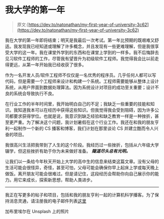 # 我大学的第一年

> 原文:[https://dev.to/natonathan/my-first-year-of-university-3c62](https://dev.to/natonathan/my-first-year-of-university-3c62)

我在大学的第一年即将结束；明天是我最后一次考试。第一年比预期的既艰难又舒适。我发现我已经知道或理解了许多概念，并且发现有一些更难理解，但是我很享受大学的这一年。我在课堂外学到的东西和在课堂上学到的一样多。我不后悔辞去见习软件工程师的工作，尽管我有望晋升为初级软件工程师。我觉得我会比以前走得更远，从第一年开始我已经收获了很多。

作为一名开发人员/软件工程师不仅仅是一名优秀的程序员。几乎任何人都可以写代码，但是需要一个工程师来设计和构建一个系统。工程师需要能够从整体上设计系统，从用户界面到数据处理算法。因为系统设计对项目的成功至关重要；设计不良的系统会导致执行不良。

在行业工作的半年时间里，我开始明白自己的不足；我缺乏一些重要的技能和知识。我知道我本可以在经历中获得这些知识。但我觉得我会受到阻碍，因为许多公司都要求获得学位。也就是说，我意识到缺乏经验和缺乏教育一样是一种挫折，甚至更严重。为了解决这个问题，我计划暑假在这个行业工作。我还在和我的朋友亨利一起制作一个新的 CS 播客和博客，我们计划在那里谈论 CS 并建立酷而令人兴奋的项目。

我很高兴生活把我带到了人生的这个阶段。我经历过一些挫折，包括从六年级大学辍学，但这些挫折有助于你为未来做好准备。 ***隧道尽头总有光明。***

让我们以一条给今年秋天开始上大学的高中生的信息来结束这篇文章。没有父母的生活可能会很怪异，奇怪，甚至可怕，父母可能会确保你早上起床上学或每天晚上做饭。离开朋友可能会很难过。但是请记住，这段经历会帮助你向自己展示你的能力。用它来成长，探索新思想，帮助人类进步。

* * *

我正在写更多的帖子和项目，包括和我的朋友亨利一起的计算机科学播客。为了保持消息灵通，请注册我的电子邮件列表[这里](https://mailchi.mp/8dc9d35d15cb/nathantamez)

加布里埃尔在 Unsplash 上的照片